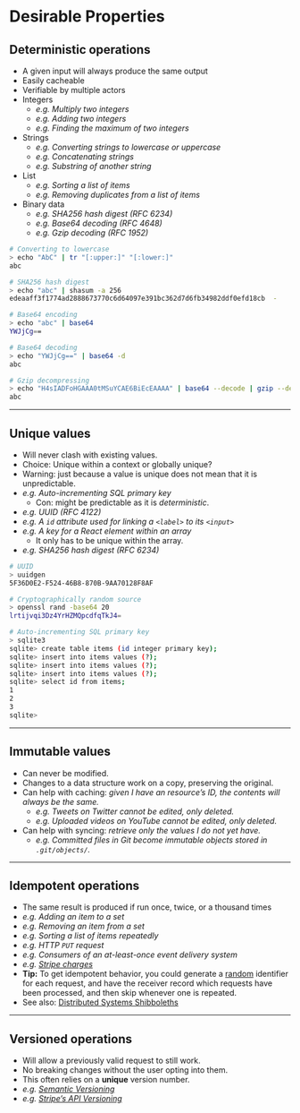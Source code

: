 # Desirable Properties

<h2 id=deterministic>Deterministic operations</h2>

- A given input will always produce the same output
- Easily cacheable
- Verifiable by multiple actors
- Integers
  - *e.g. Multiply two integers*
  - *e.g. Adding two integers*
  - *e.g. Finding the maximum of two integers*
- Strings
  - *e.g. Converting strings to lowercase or uppercase*
  - *e.g. Concatenating strings*
  - *e.g. Substring of another string*
- List
  - *e.g. Sorting a list of items*
  - *e.g. Removing duplicates from a list of items*
- Binary data
  - *e.g. SHA256 hash digest (RFC 6234)*
  - *e.g. Base64 decoding (RFC 4648)*
  - *e.g. Gzip decoding (RFC 1952)*

```bash
# Converting to lowercase
> echo "AbC" | tr "[:upper:]" "[:lower:]"
abc

# SHA256 hash digest
> echo "abc" | shasum -a 256
edeaaff3f1774ad2888673770c6d64097e391bc362d7d6fb34982ddf0efd18cb  -

# Base64 encoding
> echo "abc" | base64
YWJjCg==

# Base64 decoding
> echo "YWJjCg==" | base64 -d
abc

# Gzip decompressing
> echo "H4sIADFoHGAAA0tMSuYCAE6BiEcEAAAA" | base64 --decode | gzip --decompress
abc
```

----

<h2 id=unique>Unique values</h2>

- Will never clash with existing values.
- Choice: Unique within a context or globally unique?
- Warning: just because a value is unique does not mean that it is unpredictable.
- *e.g. Auto-incrementing SQL primary key*
  - Con: might be predictable as it is _deterministic_.
- *e.g. UUID (RFC 4122)*
- *e.g. A `id` attribute used for linking a `<label>` to its `<input>`*
- *e.g. A key for a React element within an array*
  - It only has to be unique within the array.
- *e.g. SHA256 hash digest (RFC 6234)*

```bash
# UUID
> uuidgen
5F36D0E2-F524-46B8-870B-9AA70128F8AF

# Cryptographically random source
> openssl rand -base64 20
lrtijvqi3Dz4YrHZMQpcdfqTkJ4=

# Auto-incrementing SQL primary key
> sqlite3
sqlite> create table items (id integer primary key);
sqlite> insert into items values (?);
sqlite> insert into items values (?);
sqlite> insert into items values (?);
sqlite> select id from items;
1
2
3
sqlite>
```

----

<h2 id=immutable>Immutable values</h2>

- Can never be modified.
- Changes to a data structure work on a copy, preserving the original.
- Can help with caching: *given I have an resource’s ID, the contents will always be the same.*
    - *e.g. Tweets on Twitter cannot be edited, only deleted.*
    - *e.g. Uploaded videos on YouTube cannot be edited, only deleted.*
- Can help with syncing: *retrieve only the values I do not yet have.*
    - *e.g. Committed files in Git become immutable objects stored in `.git/objects/`.*

----

<h2 id=idempotent>Idempotent operations</h2>

- The same result is produced if run once, twice, or a thousand times
- *e.g. Adding an item to a set*
- *e.g. Removing an item from a set*
- *e.g. Sorting a list of items repeatedly*
- *e.g. HTTP `PUT` request*
- *e.g. Consumers of an at-least-once event delivery system*
- *e.g. [Stripe charges](https://stripe.com/docs/api/idempotent_requests)*
- **Tip:** To get idempotent behavior, you could generate a [random](#random) identifier for each request, and have the receiver record which requests have been processed, and then skip whenever one is repeated.
- See also: [Distributed Systems Shibboleths](https://jolynch.github.io/posts/distsys_shibboleths/)

----

<h2 id=versioned>Versioned operations</h2>

- Will allow a previously valid request to still work.
- No breaking changes without the user opting into them.
- This often relies on a **unique** version number.
- *e.g. [Semantic Versioning](https://semver.org)*
- *e.g. [Stripe’s API Versioning](https://stripe.com/blog/api-versioning)*
